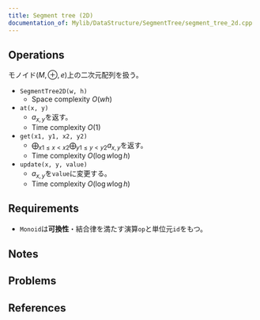 ```yaml
---
title: Segment tree (2D)
documentation_of: Mylib/DataStructure/SegmentTree/segment_tree_2d.cpp
---
```


## Operations
モノイド$(M, \oplus, e)$上の二次元配列を扱う。
- `SegmentTree2D(w, h)`
	- Space complexity $O(wh)$
- `at(x, y)`
	- $a_{x, y}$を返す。
    - Time complexity $O(1)$
- `get(x1, y1, x2, y2)`
	- $\bigoplus_{x1 \le x \lt x2}\bigoplus_{y1 \le y \lt y2} a_{x,y}$を返す。
	- Time complexity $O(\log w \log h)$
- `update(x, y, value)`
	- $a_{x, y}$を`value`に変更する。
	- Time complexity $O(\log w \log h)$

## Requirements

- `Monoid`は**可換性**・結合律を満たす演算`op`と単位元`id`をもつ。

## Notes

## Problems

## References

